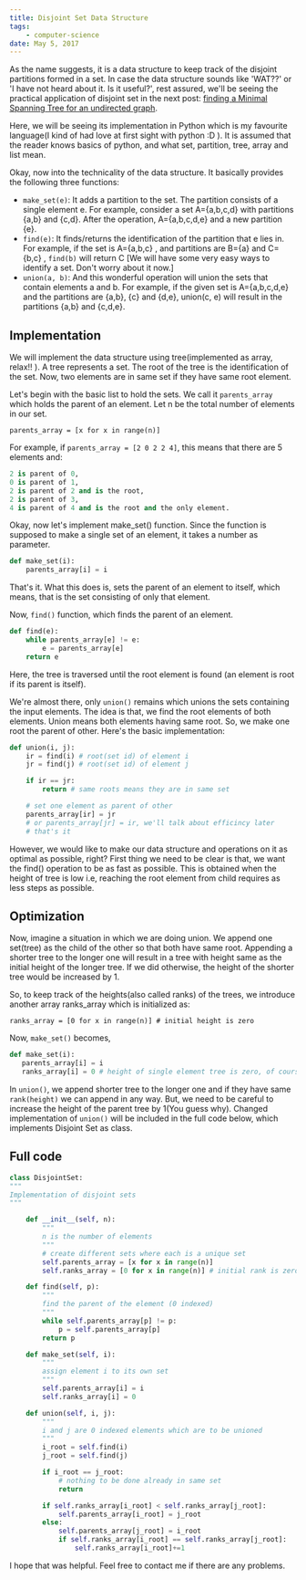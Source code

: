 ```yaml
---
title: Disjoint Set Data Structure
tags:
    - computer-science
date: May 5, 2017
---
```


As the name suggests, it is a data structure to keep track of the disjoint partitions formed in a set. In case the data structure sounds like 'WAT??' or 'I have not heard about it. Is it useful?', rest assured, we'll be seeing the practical application of disjoint set in the next post: [finding a Minimal Spanning Tree for an undirected graph](/posts/minimum-spanning-tree-kruskal.html).

Here, we will be seeing its implementation in Python which is my favourite language(I kind of had love at first sight with python :D ). It is assumed that the reader knows basics of python, and what set, partition, tree, array and list mean.

Okay, now into the technicality of the data structure. It basically provides the following three functions:

* `make_set(e)`: It adds a partition to the set. The partition consists of a single element e. For example, consider a set A={a,b,c,d}
with partitions {a,b} and {c,d}. After the operation, A={a,b,c,d,e} and a new partition {e}.
* `find(e)`: It finds/returns the identification of the partition that e lies in. For example, if the set is A={a,b,c}
, and partitions are B={a} and C={b,c}
, `find(b)` will return C [We will have some very easy ways to identify a set. Don't worry about it now.]
* `union(a, b)`: And this wonderful operation will union the sets that contain elements a and b. For example, if the given set is A={a,b,c,d,e}
and the partitions are {a,b}, {c} and {d,e}, union(c, e) will result in the partitions {a,b} and {c,d,e}.

## Implementation

We will implement the data structure using tree(implemented as array, relax!! ). A tree represents a set. The root of the tree is the identification of the set. Now, two elements are in same set if they have same root element.

Let's begin with the basic list to hold the sets. We call it `parents_array` which holds the parent of an element. Let n be the total number of elements in our set.

`parents_array = [x for x in range(n)]`

For example, if `parents_array = [2 0 2 2 4]`, this means that there are 5 elements and:

```python
2 is parent of 0,
0 is parent of 1,
2 is parent of 2 and is the root,
2 is parent of 3,
4 is parent of 4 and is the root and the only element.
```

Okay, now let's implement make_set() function. Since the function is supposed to make a single set of an element, it takes a number as parameter.

```python
def make_set(i):
    parents_array[i] = i
```

That's it. What this does is, sets the parent of an element to itself, which means, that is the set consisting of only that element.

Now, `find()` function, which finds the parent of an element.

```python
def find(e):
    while parents_array[e] != e:
        e = parents_array[e]
    return e
```

Here, the tree is traversed until the root element is found (an element is root if its parent is itself).

We're almost there, only `union()` remains which unions the sets containing the
input elements. The idea is that, we find the root elements of both elements.
Union means both elements having same root. So, we make one root the parent of
other. Here's the basic implementation:

```python
def union(i, j):
    ir = find(i) # root(set id) of element i
    jr = find(j) # root(set id) of element j

    if ir == jr:
        return # same roots means they are in same set

    # set one element as parent of other
    parents_array[ir] = jr
    # or parents_array[jr] = ir, we'll talk about efficincy later
    # that's it
```

However, we would like to make our data structure and operations on it as optimal as possible, right? First thing we need to be clear is that, we want the find() operation to be as fast as possible. This is obtained when the height of tree is low i.e, reaching the root element from child requires as less steps as possible.

## Optimization

Now, imagine a situation in which we are doing union. We append one set(tree)
as the child of the other so that both have same root. Appending a shorter tree
to the longer one will result in a tree with height same as the initial height
of the longer tree. If we did otherwise, the height of the shorter tree would
be increased by 1.

So, to keep track of the heights(also called ranks) of the trees, we introduce
another array ranks_array which is initialized as:

`ranks_array = [0 for x in range(n)] # initial height is zero`

Now, `make_set()` becomes,

```python
def make_set(i):
   parents_array[i] = i
   ranks_array[i] = 0 # height of single element tree is zero, of course
```

In `union()`, we append shorter tree to the longer one and if they have same
`rank(height)` we can append in any way. But, we need to be careful to increase
the height of the parent tree by 1(You guess why). Changed implementation of
`union()` will be included in the full code below, which implements Disjoint Set
as class.

## Full code
```python
class DisjointSet:
"""
Implementation of disjoint sets
"""

    def __init__(self, n):
        """
        n is the number of elements
        """
        # create different sets where each is a unique set
        self.parents_array = [x for x in range(n)]
        self.ranks_array = [0 for x in range(n)] # initial rank is zero for all

    def find(self, p):
        """
        find the parent of the element (0 indexed)
        """
        while self.parents_array[p] != p:
            p = self.parents_array[p]
        return p

    def make_set(self, i):
        """
        assign element i to its own set
        """
        self.parents_array[i] = i
        self.ranks_array[i] = 0

    def union(self, i, j):
        """
        i and j are 0 indexed elements which are to be unioned
        """
        i_root = self.find(i)
        j_root = self.find(j)

        if i_root == j_root:
            # nothing to be done already in same set
            return

        if self.ranks_array[i_root] < self.ranks_array[j_root]:
            self.parents_array[i_root] = j_root
        else:
            self.parents_array[j_root] = i_root
            if self.ranks_array[i_root] == self.ranks_array[j_root]:
                self.ranks_array[i_root]+=1
```

I hope that was helpful. Feel free to contact me if there are any problems.
